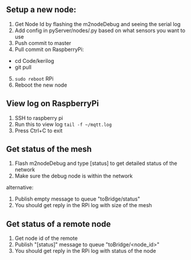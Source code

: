 ## Setup a new node:
1. Get Node Id by flashing the m2nodeDebug and seeing the serial log
2. Add config in pyServer/nodes/<anyname>.py based on what sensors you want to use
3. Push commit to master
4. Pull commit on RaspberryPi:
  - cd Code/kerilog
  - git pull
5. `sudo reboot` RPi
6. Reboot the new node





## View log on RaspberryPi
1. SSH to raspberry pi
2. Run this to view log `tail -f ~/mqtt.log`
3. Press Ctrl+C to exit

## Get status of the mesh
1. Flash m2nodeDebug and type [status] to get detailed status of the network
2. Make sure the debug node is within the network

alternative:
1. Publish empty message to queue "toBridge/status"
2. You should get reply in the RPi log with size of the mesh

## Get status of a remote node
1. Get node id of the remote
2. Publish "[status]" message to queue "toBridge/<node_id>"
3. You should get reply in the RPi log with status of the node
